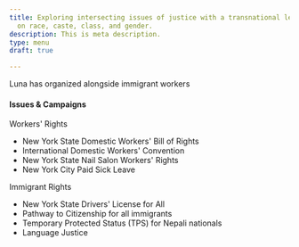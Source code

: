 ```yaml
---
title: Exploring intersecting issues of justice with a transnational lens, focusing
  on race, caste, class, and gender.
description: This is meta description.
type: menu
draft: true

---
```

Luna has organized alongside immigrant workers

#### **Issues & Campaigns**

Workers' Rights

* New York State Domestic Workers' Bill of Rights
* International Domestic Workers' Convention
* New York State Nail Salon Workers' Rights
* New York City Paid Sick Leave

Immigrant Rights

* New York State Drivers' License for All
* Pathway to Citizenship for all immigrants
* Temporary Protected Status (TPS) for Nepali nationals
* Language Justice